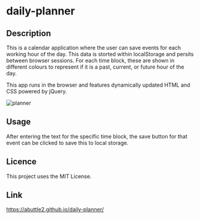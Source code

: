 # daily-planner

## Description

This is a calendar application where the user can save events for each working hour of the day. This data is storted within localStorage and persits between browser sessions. For each time block, these are shown in different colours to represent if it is a past, current, or future hour of the day.

This app runs in the browser and features dynamically updated HTML and CSS powered by jQuery. 


![planner](https://user-images.githubusercontent.com/32392106/215623660-36cb5bf2-c628-4085-956a-13a413ea72f1.png)

## Usage

After entering the text for the specific time block, the save button for that event can be clicked to save this to local storage.

## Licence

This project uses the MIT License.

## Link

https://abuttle2.github.io/daily-planner/
